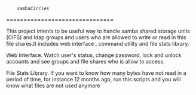         sambaCircles
===============================

This project  intents to be  useful way to handle samba shared 
storage units (CIFS) and ldap groups and users who are allowed 
to write or read in this file shares.It includes web interface 
, command utility  and file stats library.


Web Interface.
Watch user's status, change password, lock and unlock accounts
and see groups and file shares who is allow to access. 



File Stats Library.
If you want to know how many bytes have not read in a period of time, 
for instance 12 months ago, run this scripts and you will know 
what files are not used anymore





